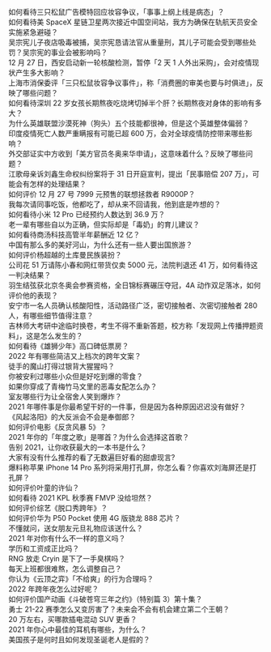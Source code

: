 如何看待三只松鼠广告模特回应妆容争议，「事事上纲上线是病态」？  
如何看待美 SpaceX 星链卫星两次接近中国空间站，我方为确保在轨航天员安全实施紧急避碰？  
吴宗宪儿子夜店吸毒被捕，吴宗宪恳请法官从重量刑，其儿子可能会受到哪些处罚？吴宗宪的事业会被影响吗？  
12 月 27 日，西安启动新一轮核酸检测，暂停「2 天 1 人外出采购」，会对疫情现状产生多大影响？  
上海市消保委评「三只松鼠妆容争议事件」，称「消费圈的审美也要与时俱进」，反映了哪些问题？  
如何看待深圳 22 岁女孩长期熬夜吃烧烤切掉半个肝？长期熬夜对身体的影响有多大？  
为什么英雄联盟沙漠死神（狗头）五个技能都很神，但是这个英雄整体偏弱？  
印度疫情死亡人数严重瞒报有可能已超  600 万，会对全球疫情防控带来哪些影响？  
外交部证实中方收到「美方官员冬奥来华申请」，这意味着什么？反映了哪些问题？  
江歌母亲诉刘鑫生命权纠纷案将于 31 日开庭宣判，提出「民事赔偿 207 万」，可能会有怎样的处理结果？  
如何评价 12 月 27 号 7999 元预售的联想拯救者 R9000P？  
我每次请同事吃饭，他都吃了，却从来不回请我，他到底是咋想的？  
如何看待小米 12 Pro 已经预约人数达到 36.9 万？  
老一辈有哪些自以为正确，但实际却是「毒奶」的育儿建议？  
如何看待商汤科技高管半年薪酬近 12 亿？  
中国有那么多的美好河山，为什么还有一些人要出国旅游？  
如何评价杨超越的土库曼民族装扮？  
公司花 51 万请陈小春和网红带货仅卖 5000 元，法院判退还 41 万，如何看待这一判决结果？  
羽生结弦获北京冬奥会参赛资格，全日锦标赛碾压夺冠，4A 动作双足落冰，如何评价他的表现？  
安宁市一名人员确认核酸阳性，活动路径广泛，密切接触者、次密切接触者 280 人，有哪些细节值得注意？  
吉林师大考研中途临时换卷，考生不得不重新答题，校方称「发现网上传播押题资料」，这是怎么发生的？  
如何看待《雄狮少年》高口碑低票房？  
2022 年有哪些简洁又上档次的跨年文案？  
徒手的魔山打得过银背大猩猩吗？  
你被安利过哪些小众但是好吃到爆的零食？  
如果你穿成了青梅竹马文里的恶毒女配怎么办？  
室友哪些行为让全宿舍人笑到爆炸？  
2021 年哪件事是你最希望干好的一件事，但是因为各种原因迟迟没有做好？  
《风起洛阳》的大反派会不会是奉御郎？  
如何评价电影《反贪风暴 5》？  
2021 年你的「年度之歌」是哪首？为什么会选择这首歌？  
告别 2021，让你收获最大的一本书是什么？  
大家有没有什么推荐的看了无数遍巨好看的甜虐现言?  
爆料称苹果 iPhone 14 Pro 系列将采用打孔屏，你怎么看？你喜欢刘海屏还是打孔屏？  
如何评价叶童的许仙？  
如何看待 2021 KPL 秋季赛 FMVP 没给坦然？  
如何评价综艺《脱口秀跨年》？  
如何评价华为 P50 Pocket 使用 4G 版骁龙 888 芯片？  
不懂就问，送女朋友元旦礼物应该送什么？  
2021 年对你有什么不一样的意义吗？  
学历和工资成正比吗？  
RNG 放走 Cryin 是下了一手臭棋吗？  
每天上班都很难熬，怎么调整自己？  
你认为《云顶之弈》「不给爽」的行为合理吗？  
2022 年跨年夜怎么过好呢？  
如何评价国产动画《斗破苍穹三年之约》（特别篇 3）第十集？  
勇士 21-22 赛季怎么又变厉害了？未来会不会有机会建立第二个王朝？  
20 万左右，买哪款插电混动 SUV 更香？  
2021 年你心中最佳的耳机有哪些，为什么？  
美国孩子是何时且如何发现圣诞老人是假的？  
